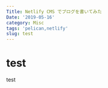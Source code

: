 ```yaml
---
Title: Netlify CMS でブログを書いてみた
Date: '2019-05-16'
category: Misc
tags: 'pelican,netlify'
slug: test
---
```

# test

test
